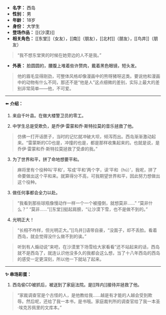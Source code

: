 
- **名字：** 西岛
- **性别：** 男
- **年龄：** 18岁
- **身份：** 大学生
- **登场作品：** [[《沙漠》]]
- **相关角色：** [[东堂]]（女友），[[南]]（朋友），[[北村]]（朋友），[[鸟井]]（朋友）

> “我不想东堂笑的时候在她旁边的人不是我。”

- **外表：** 脸圆圆的，腰腹上堆着些许赘肉，戴着黑色眼镜，短头发。

> 他的眉毛显得刚劲，可整体风格却像漫画中的熊呀猪呀这类。要说他和漫画中的动物有什么不同，那还不是“他是人”这点细微的差别，实际上最大的差别非常简单——他，不可爱。

---

⬅️ **介绍：** 

1. 来自千叶县。在做大楼警卫员的零工。

2. 中学生总是受欺负，是乔伊·雷蒙和乔·斯特拉莫的音乐拯救了他。

> 仿佛一打开话匣子，当时的记忆就冲破大坝，倾泻而出。西岛渐渐激动起来。“雷蒙斯的CD也是，冲撞的也是，都是那样收集起来的。也就是说，是乔伊·雷蒙和乔·斯特拉莫拯救了受虐的我。”

3. 为了世界和平，拼了命地想要平和。

> 麻将里有个役种叫‘平和’，写成‘平和’两个字，读‘平和（hú）’，我呢，拼了命要做出这个平和来。就算得分不高，可我期望世界和平，因此努力想做出这个役种。

3. 做任何事都会全力以赴。

> “我看到那些球瓶像慢动作一样一个一个被撞倒，就想莫非……”
> “莫非什么？”
> “莫非……”[[东堂]]挺起肩膀，“让沙漠下雪，也不是做不到的。”

4. 光明正大！

> “长相不咋样，但光明正大。”[[鸟井]]语带自豪，“没面子，却不丢脸。看着西岛，就会觉得没什么做不到的诶。”

> 听到有人煽动说“来吧，在沙漠里下场雪给大家看看”还不站起来的话，西岛就不是西岛了，就连认识他没多久的我都会这么想，当了十八年西岛的西岛的感受一定更深刻，所以他一下就站了起来。

---

**✨ 串场彩蛋：** 

1. 西岛偷CD被抓后，被送到了家庭法院。是[[阵内]]接待并拯救了他。

> “家裁调查官是个古怪的人，是他教给我……越是有才能的人越会受到欺辱。然后呢，还给了我一本书，是书哦。家庭裁判所的调查官给了我一本圣·埃克苏佩里的文库本。”